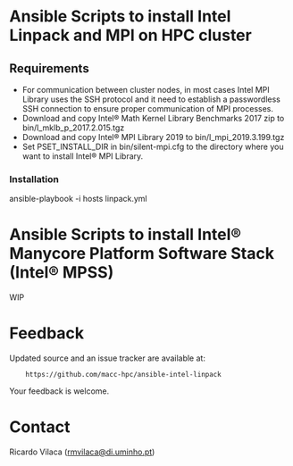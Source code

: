 # Ansible Scripts to install Intel Linpack and MPI on HPC cluster

## Requirements
* For communication between cluster nodes, in most cases Intel MPI Library uses the SSH protocol and it need to establish a passwordless SSH connection to ensure proper communication of MPI processes. 
* Download and copy Intel® Math Kernel Library Benchmarks 2017 zip to bin/l_mklb_p_2017.2.015.tgz 
* Download and copy ​Intel® MPI Library 2019 to bin/l_mpi_2019.3.199.tgz 
* Set PSET_INSTALL_DIR in bin/silent-mpi.cfg to the directory where you want to install Intel® MPI Library.

### Installation
ansible-playbook -i hosts linpack.yml

# Ansible Scripts to install Intel® Manycore Platform Software Stack (Intel® MPSS)

WIP

# Feedback

Updated source and an issue tracker are available at:

        https://github.com/macc-hpc/ansible-intel-linpack

Your feedback is welcome.

# Contact

Ricardo Vilaca (<rmvilaca@di.uminho.pt>)